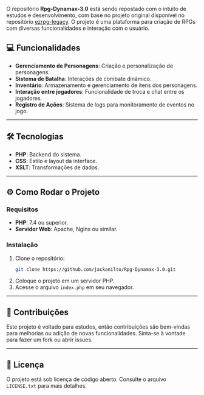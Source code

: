 O repositório **Rpg-Dynamax-3.0** está sendo repostado com o intuito de estudos e desenvolvimento, com base no projeto original disponível no repositório [ezrpg-legacy](https://github.com/ezrpg-legacy). O projeto é uma plataforma para criação de RPGs com diversas funcionalidades e interação com o usuário.

## 💻 Funcionalidades
- **Gerenciamento de Personagens**: Criação e personalização de personagens.
- **Sistema de Batalha**: Interações de combate dinâmico.
- **Inventário**: Armazenamento e gerenciamento de itens dos personagens.
- **Interação entre jogadores**: Funcionalidade de troca e chat entre os jogadores.
- **Registro de Ações**: Sistema de logs para monitoramento de eventos no jogo.

---

## 🛠️ Tecnologias
- **PHP**: Backend do sistema.
- **CSS**: Estilo e layout da interface.
- **XSLT**: Transformações de dados.

---

## ⚙️ Como Rodar o Projeto

### Requisitos
- **PHP**: 7.4 ou superior.
- **Servidor Web**: Apache, Nginx ou similar.

### Instalação
1. Clone o repositório:
   ```bash
   git clone https://github.com/jackanilto/Rpg-Dynamax-3.0.git
   ```
2. Coloque o projeto em um servidor PHP.
3. Acesse o arquivo `index.php` em seu navegador.

---

## 📝 Contribuições

Este projeto é voltado para estudos, então contribuições são bem-vindas para melhorias ou adição de novas funcionalidades. Sinta-se à vontade para fazer um fork ou abrir issues.

---

## 📄 Licença
O projeto está sob licença de código aberto. Consulte o arquivo `LICENSE.txt` para mais detalhes.
